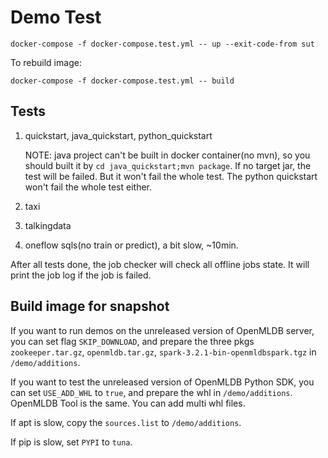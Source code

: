 # Demo Test

```
docker-compose -f docker-compose.test.yml -- up --exit-code-from sut
```
To rebuild image: 
```
docker-compose -f docker-compose.test.yml -- build
```

## Tests

1. quickstart, java_quickstart, python_quickstart
   
   NOTE: java project can't be built in docker container(no mvn), so you should built it by `cd java_quickstart;mvn package`. If no target jar, the test will be failed. But it won't fail the whole test. The python quickstart won't fail the whole test either.
2. taxi
3. talkingdata
4. oneflow sqls(no train or predict), a bit slow, ~10min.

After all tests done, the job checker will check all offline jobs state. It will print the job log if the job is failed.

## Build image for snapshot

If you want to run demos on the unreleased version of OpenMLDB server, you can set flag `SKIP_DOWNLOAD`, and prepare the three pkgs `zookeeper.tar.gz`, `openmldb.tar.gz`, `spark-3.2.1-bin-openmldbspark.tgz` in `/demo/additions`.

If you want to test the unreleased version of OpenMLDB Python SDK, you can set `USE_ADD_WHL` to `true`, and prepare the whl in `/demo/additions`.
OpenMLDB Tool is the same. You can add multi whl files.

If apt is slow, copy the `sources.list` to `/demo/additions`.

If pip is slow, set `PYPI` to `tuna`.
